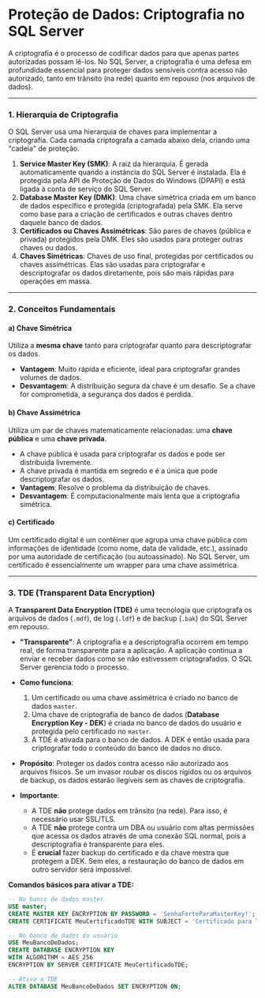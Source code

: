 # Proteção de Dados: Criptografia no SQL Server

A criptografia é o processo de codificar dados para que apenas partes autorizadas possam lê-los. No SQL Server, a criptografia é uma defesa em profundidade essencial para proteger dados sensíveis contra acesso não autorizado, tanto em trânsito (na rede) quanto em repouso (nos arquivos de dados).

---

### 1. Hierarquia de Criptografia

O SQL Server usa uma hierarquia de chaves para implementar a criptografia. Cada camada criptografa a camada abaixo dela, criando uma "cadeia" de proteção.

1.  **Service Master Key (SMK)**: A raiz da hierarquia. É gerada automaticamente quando a instância do SQL Server é instalada. Ela é protegida pela API de Proteção de Dados do Windows (DPAPI) e está ligada à conta de serviço do SQL Server.
2.  **Database Master Key (DMK)**: Uma chave simétrica criada em um banco de dados específico e protegida (criptografada) pela SMK. Ela serve como base para a criação de certificados e outras chaves dentro daquele banco de dados.
3.  **Certificados ou Chaves Assimétricas**: São pares de chaves (pública e privada) protegidos pela DMK. Eles são usados para proteger outras chaves ou dados.
4.  **Chaves Simétricas**: Chaves de uso final, protegidas por certificados ou chaves assimétricas. Elas são usadas para criptografar e descriptografar os dados diretamente, pois são mais rápidas para operações em massa.

---

### 2. Conceitos Fundamentais

#### a) Chave Simétrica
Utiliza a **mesma chave** tanto para criptografar quanto para descriptografar os dados.
- **Vantagem**: Muito rápida e eficiente, ideal para criptografar grandes volumes de dados.
- **Desvantagem**: A distribuição segura da chave é um desafio. Se a chave for comprometida, a segurança dos dados é perdida.

#### b) Chave Assimétrica
Utiliza um par de chaves matematicamente relacionadas: uma **chave pública** e uma **chave privada**.
- A chave pública é usada para criptografar os dados e pode ser distribuída livremente.
- A chave privada é mantida em segredo e é a única que pode descriptografar os dados.
- **Vantagem**: Resolve o problema da distribuição de chaves.
- **Desvantagem**: É computacionalmente mais lenta que a criptografia simétrica.

#### c) Certificado
Um certificado digital é um contêiner que agrupa uma chave pública com informações de identidade (como nome, data de validade, etc.), assinado por uma autoridade de certificação (ou autoassinado). No SQL Server, um certificado é essencialmente um wrapper para uma chave assimétrica.

---

### 3. TDE (Transparent Data Encryption)

A **Transparent Data Encryption (TDE)** é uma tecnologia que criptografa os arquivos de dados (`.mdf`), de log (`.ldf`) e de backup (`.bak`) do SQL Server em repouso.

- **"Transparente"**: A criptografia e a descriptografia ocorrem em tempo real, de forma transparente para a aplicação. A aplicação continua a enviar e receber dados como se não estivessem criptografados. O SQL Server gerencia todo o processo.

- **Como funciona**:
  1.  Um certificado ou uma chave assimétrica é criado no banco de dados `master`.
  2.  Uma chave de criptografia de banco de dados (**Database Encryption Key - DEK**) é criada no banco de dados do usuário e protegida pelo certificado no `master`.
  3.  A TDE é ativada para o banco de dados. A DEK é então usada para criptografar todo o conteúdo do banco de dados no disco.

- **Propósito**: Proteger os dados contra acesso não autorizado aos arquivos físicos. Se um invasor roubar os discos rígidos ou os arquivos de backup, os dados estarão ilegíveis sem as chaves de criptografia.

- **Importante**:
  - A TDE **não** protege dados em trânsito (na rede). Para isso, é necessário usar SSL/TLS.
  - A TDE **não** protege contra um DBA ou usuário com altas permissões que acessa os dados através de uma conexão SQL normal, pois a descriptografia é transparente para eles.
  - É **crucial** fazer backup do certificado e da chave mestra que protegem a DEK. Sem eles, a restauração do banco de dados em outro servidor será impossível.

**Comandos básicos para ativar a TDE:**
```sql
-- No banco de dados master
USE master;
CREATE MASTER KEY ENCRYPTION BY PASSWORD = 'SenhaForteParaMasterKey!';
CREATE CERTIFICATE MeuCertificadoTDE WITH SUBJECT = 'Certificado para TDE';

-- No banco de dados do usuário
USE MeuBancoDeDados;
CREATE DATABASE ENCRYPTION KEY
WITH ALGORITHM = AES_256
ENCRYPTION BY SERVER CERTIFICATE MeuCertificadoTDE;

-- Ativa a TDE
ALTER DATABASE MeuBancoDeDados SET ENCRYPTION ON;
```
